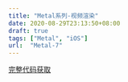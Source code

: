 ```yaml
---
title: "Metal系列-视频渲染"
date: 2020-08-29T23:13:50+08:00
draft: true
tags: ["Metal", "iOS"]
url:  "Metal-7"
---
```


[完整代码获取](https://github.com/dev-jw/learning-metal)